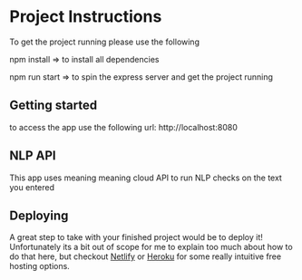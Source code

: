 # Project Instructions

To get the project running please use the following

npm install => to install all dependencies

npm run start => to spin the express server and get the project running

## Getting started

to access the app use the following url:
http://localhost:8080

## NLP API

This app uses meaning meaning cloud API to run NLP checks on the text you entered

## Deploying

A great step to take with your finished project would be to deploy it! Unfortunately its a bit out of scope for me to explain too much about how to do that here, but checkout [Netlify](https://www.netlify.com/) or [Heroku](https://www.heroku.com/) for some really intuitive free hosting options.
